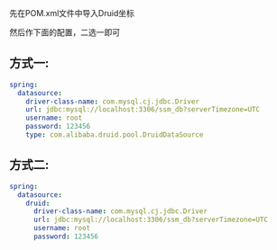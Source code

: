先在POM.xml文件中导入Druid坐标

然后作下面的配置，二选一即可

## 方式一:

```YAML
spring:
  datasource:
    driver-class-name: com.mysql.cj.jdbc.Driver
    url: jdbc:mysql://localhost:3306/ssm_db?serverTimezone=UTC
    username: root
    password: 123456
    type: com.alibaba.druid.pool.DruidDataSource
```

## 方式二:

```YAML
spring:
  datasource:
    druid:
      driver-class-name: com.mysql.cj.jdbc.Driver
      url: jdbc:mysql://localhost:3306/ssm_db?serverTimezone=UTC
      username: root
      password: 123456
```